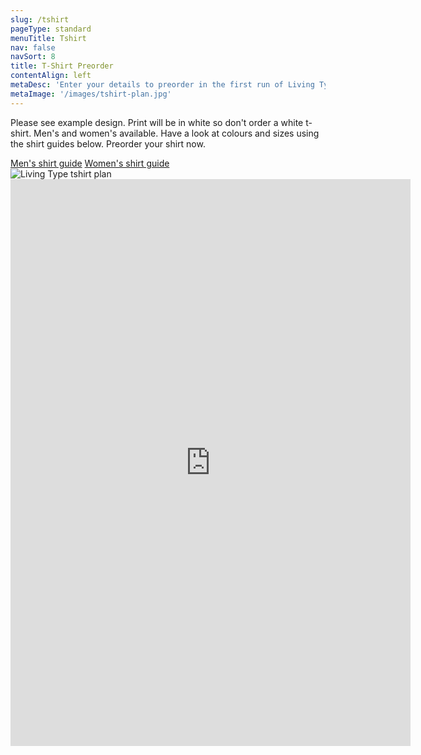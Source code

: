 ```yaml
---
slug: /tshirt
pageType: standard
menuTitle: Tshirt
nav: false
navSort: 8
title: T-Shirt Preorder
contentAlign: left
metaDesc: 'Enter your details to preorder in the first run of Living Type t-shirts'
metaImage: '/images/tshirt-plan.jpg'
---
```

<div class="row">
    <div class="col-sm-6 mb-5">
        <p>Please see example design. Print will be in white so don't order a white t-shirt. Men's and women's available. Have a look at colours and sizes using the shirt guides below. Preorder your shirt now.</p>
        <a href="/images/mens-shirt-guide.pdf" class="btn btn-outline-secondary" target="_blank">Men's shirt guide</a>
        <a href="/images/womens-shirt-guide.pdf" class="btn btn-outline-secondary" target="_blank">Women's shirt guide</a>
    </div>
    <div class="col-sm-6">
        <img src="/images/tshirt-plan.jpg" alt="Living Type tshirt plan" class="img-fluid">
    </div>
    <div class="col-sm-12">
        <iframe src="https://docs.google.com/forms/d/e/1FAIpQLSc5hjYHg-96NHkjrHkaBsBQXW_wPZ57OKJ1qkIUNtHea_80gg/viewform?embedded=true" width="640" height="907" frameborder="0" marginheight="0" marginwidth="0">Loading...</iframe>
    </div>
</div>